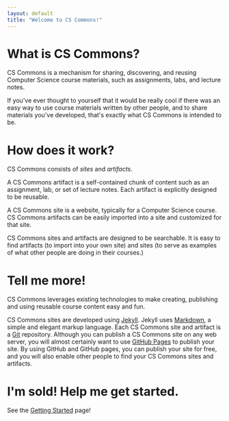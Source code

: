 ```yaml
---
layout: default
title: "Welcome to CS Commons!"
---
```


# What is CS Commons?

CS Commons is a mechanism for sharing, discovering, and reusing Computer Science course materials, such as assignments, labs, and lecture notes.

If you've ever thought to yourself that it would be really cool if there was an easy way to use course materials written by other people, and to share materials you've developed, that's exactly what CS Commons is intended to be.

# How does it work?

CS Commons consists of *sites* and *artifacts*.

A CS Commons artifact is a self-contained chunk of content such as an assignment, lab, or set of lecture notes.  Each artifact is explicitly designed to be reusable.

A CS Commons site is a website, typically for a Computer Science course.  CS Commons artifacts can be easily imported into a site and customized for that site.

CS Commons sites and artifacts are designed to be searchable.  It is easy to find artifacts (to import into your own site) and sites (to serve as examples of what other people are doing in their courses.)

# Tell me more!

CS Commons leverages existing technologies to make creating, publishing and using reusable course content easy and fun.

CS Commons sites are developed using [Jekyll](http://jekyllrb.com/).  Jekyll uses [Markdown](http://daringfireball.net/projects/markdown/), a simple and elegant markup language.  Each CS Commons site and artifact is a [Git](http://git-scm.com/) repository.  Although you can publish a CS Commons site on any web server, you will almost certainly want to use [GitHub Pages](https://pages.github.com/) to publish your site.  By using GitHub and GitHub pages, you can publish your site for free, and you will also enable other people to find your CS Commons sites and artifacts.

# I'm sold!  Help me get started.

See the [Getting Started](gettingStarted.html) page!

<!-- vim:set wrap: ­-->
<!-- vim:set linebreak: -->
<!-- vim:set nolist: -->
